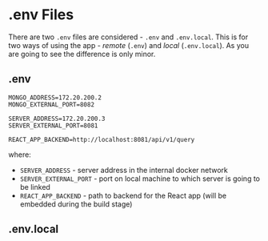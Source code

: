 # .env Files

There are two `.env` files are considered - `.env`
and `.env.local`. This is for two ways of using the
app - _remote_ (`.env`) and _local_ (`.env.local`).
As you are going to see the difference is only minor.

## .env

```env
MONGO_ADDRESS=172.20.200.2
MONGO_EXTERNAL_PORT=8082

SERVER_ADDRESS=172.20.200.3
SERVER_EXTERNAL_PORT=8081

REACT_APP_BACKEND=http://localhost:8081/api/v1/query
```
where:

- `SERVER_ADDRESS` - server address in the internal docker
network
- `SERVER_EXTERNAL_PORT` - port on local machine to which
server is going to be linked
- `REACT_APP_BACKEND` - path to backend for the React app
(will be embedded during the build stage)

## .env.local